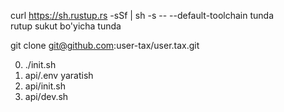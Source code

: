 curl https://sh.rustup.rs -sSf | sh -s -- --default-toolchain tunda<br>rutup sukut bo'yicha tunda

git clone git@github.com:user-tax/user.tax.git

0. ./init.sh
1. api/.env yaratish
2. api/init.sh
3. api/dev.sh